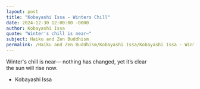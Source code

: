 ```yaml
---
layout: post
title: "Kobayashi Issa - Winters Chill"
date: 2024-12-30 12:00:00 -0000
author: Kobayashi Issa
quote: "Winter's chill is near—"
subject: Haiku and Zen Buddhism
permalink: /Haiku and Zen Buddhism/Kobayashi Issa/Kobayashi Issa - Winters Chill
---
```


Winter's chill is near—
nothing has changed, yet it’s clear  
the sun will rise now.

- Kobayashi Issa
